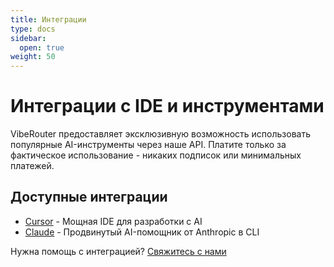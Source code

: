 ```yaml
---
title: Интеграции
type: docs
sidebar:
  open: true
weight: 50
---
```


# Интеграции с IDE и инструментами

VibeRouter предоставляет эксклюзивную возможность использовать популярные AI-инструменты через наше API. Платите только за фактическое использование - никаких подписок или минимальных платежей.

## Доступные интеграции

- [Cursor](/docs/integrations/cursor) - Мощная IDE для разработки c AI
- [Claude](/docs/integrations/claude) - Продвинутый AI-помощник от Anthropic в CLI

Нужна помощь с интеграцией? [Свяжитесь с нами](https://viberouter.dev/support)
